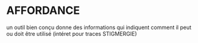 # AFFORDANCE

un outil bien conçu donne des informations qui indiquent comment il peut ou doit être utilisé (intéret pour traces STIGMERGIE)
